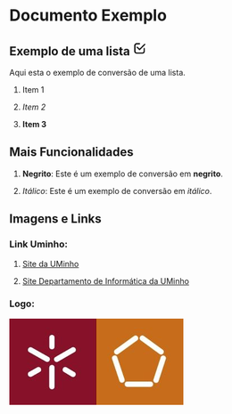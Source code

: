 # Documento Exemplo

## Exemplo de uma lista ![Fig1](fig1.png)

Aqui esta o exemplo de conversão de uma lista.


1. Item 1 

2. *Item 2*

3. **Item 3**

## Mais Funcionalidades

1. **Negrito**: Este é um exemplo de conversão em **negrito**.

2. *Itálico*: Este é um exemplo de conversão em *itálico*.


## Imagens e Links

### Link Uminho: 
1. [Site da UMinho](https://alunos.uminho.pt/PT)

2. [Site Departamento de Informática da UMinho](https://web.di.uminho.pt/sitedi/)

### Logo:

![Logo](Logo.jpg)
